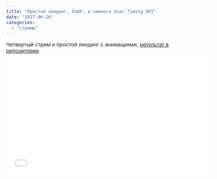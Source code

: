 ```yaml
---
title: "Простой лендинг, GSAP, и немного User Timing API"
date: "2017-06-26"
categories: 
  - "стримы"
---
```


Четвертый стрим и простой лендинг с анимациями, [результат в репозитории](https://github.com/akella/space).

<iframe width="560" height="315" src="//www.youtube.com/embed/b8P-6DDKU_c" frameborder="0" allowfullscreen></iframe>
